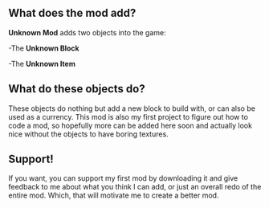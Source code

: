 ## What does the mod add?
**Unknown Mod** adds two objects into the game:

-The **Unknown Block**

-The **Unknown Item**
## What do these objects do?
These objects do nothing but add a new block to build with, or can also be used as a currency. This mod is also my first project to figure out how to code a mod, so hopefully more can be added here soon and actually look nice without the objects to have boring textures.
## Support!
If you want, you can support my first mod by downloading it and give feedback to me about what you think I can add, or just an overall redo of the entire mod. Which, that will motivate me to create a better mod.
